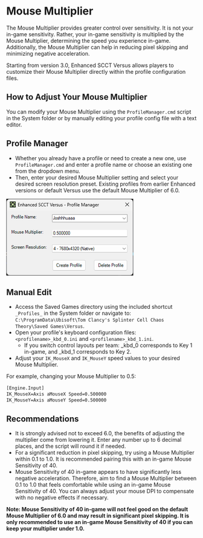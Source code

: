# Mouse Multiplier

The Mouse Multiplier provides greater control over sensitivity. It is not your in-game sensitivity. Rather, your in-game sensitivity is multiplied by the Mouse Multiplier, determining the speed you experience in-game. Additionally, the Mouse Multiplier can help in reducing pixel skipping and minimizing negative acceleration.

Starting from version 3.0, Enhanced SCCT Versus allows players to customize their Mouse Multiplier directly within the profile configuration files.

## How to Adjust Your Mouse Multiplier

You can modify your Mouse Multiplier using the `ProfileManager.cmd` script in the System folder or by manually editing your profile config file with a text editor.

## Profile Manager
- Whether you already have a profile or need to create a new one, use `ProfileManager.cmd` and enter a profile name or choose an existing one from the dropdown menu.
- Then, enter your desired Mouse Multiplier setting and select your desired screen resolution preset. Existing profiles from earlier Enhanced versions or default Versus use the default Mouse Multiplier of 6.0.

 <img src="Images/ProfileManager.png">

## Manual Edit
- Access the Saved Games directory using the included shortcut `_Profiles_` in the System folder or navigate to: `C:\ProgramData\Ubisoft\Tom Clancy's Splinter Cell Chaos Theory\Saved Games\Versus`.
- Open your profile's keyboard configuration files: `<profilename>_kbd_0.ini` and `<profilename>_kbd_1.ini`.
  - If you switch control layouts per team: _kbd_0 corresponds to Key 1 in-game, and _kbd_1 corresponds to Key 2.
- Adjust your `IK_MouseX` and `IK_MouseY` speed values to your desired Mouse Multiplier.

For example, changing your Mouse Multiplier to 0.5:
```
[Engine.Input]
IK_MouseX=Axis aMouseX Speed=0.500000
IK_MouseY=Axis aMouseY Speed=0.500000
```

## Recommendations
- It is strongly advised not to exceed 6.0, the benefits of adjusting the multiplier come from lowering it. Enter any number up to 6 decimal places, and the script will round it if needed.
- For a significant reduction in pixel skipping, try using a Mouse Multiplier within 0.1 to 1.0. It is recommended pairing this with an in-game Mouse Sensitivity of 40.
- Mouse Sensitivity of 40 in-game appears to have significantly less negative acceleration. Therefore, aim to find a Mouse Multiplier between 0.1 to 1.0 that feels comfortable while using an in-game Mouse Sensitivity of 40. You can always adjust your mouse DPI to compensate with no negative effects if necessary.

**Note: Mouse Sensitivity of 40 in-game will not feel good on the default Mouse Multiplier of 6.0 and may result in significant pixel skipping. It is only recommended to use an in-game Mouse Sensitivity of 40 if you can keep your multiplier under 1.0.**
